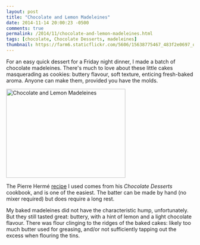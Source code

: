 ```yaml
---
layout: post
title: "Chocolate and Lemon Madeleines"
date: 2014-11-14 20:00:23 -0500
comments: true
permalink: /2014/11/chocolate-and-lemon-madeleines.html
tags: [chocolate, Chocolate Desserts, madeleines]
thumbnail: https://farm6.staticflickr.com/5606/15638775467_483f2e0697_q.jpg
---
```


For an easy quick dessert for a Friday night dinner, I made a batch of
chocolate madeleines. There's much to love about these little cakes 
masquerading as cookies: buttery flavour, soft texture, enticing 
fresh-baked aroma. Anyone can make them, provided you have the molds.

<a href="https://www.flickr.com/photos/gnuf/15638775467"
title="Chocolate and Lemon Madeleines by Eric Fung, on Flickr"><img
src="https://farm6.staticflickr.com/5606/15638775467_483f2e0697_n.jpg"
width="320" height="240" alt="Chocolate and Lemon Madeleines"></a>

The Pierre Hermé
[recipe](https://lemonsandanchovies.com/2012/04/chocolate-madeleines/)
I used comes from his <i>Chocolate Desserts</i> cookbook, and is one of
the easiest. The batter can be made by hand (no mixer required) but does
require a long rest. 

My baked madeleines did not have the characteristic hump, unfortunately.
But they still tasted great: buttery, with a hint of lemon and a light
chocolate flavour. There was flour clinging to the ridges of the
baked cakes: likely too much butter used for greasing, and/or not
sufficiently tapping out the excess when flouring the tins.
